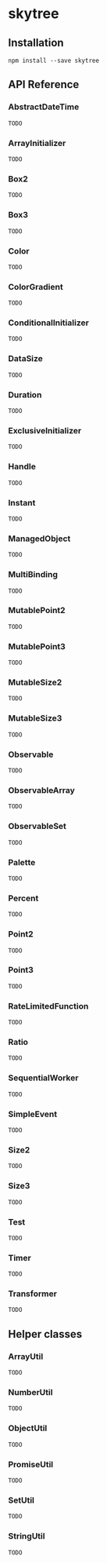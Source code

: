 # skytree

## Installation

`npm install --save skytree`

## API Reference

### AbstractDateTime

`TODO`

### ArrayInitializer

`TODO`

### Box2

`TODO`

### Box3

`TODO`

### Color

`TODO`

### ColorGradient

`TODO`

### ConditionalInitializer

`TODO`

### DataSize

`TODO`

### Duration

`TODO`

### ExclusiveInitializer

`TODO`

### Handle

`TODO`

### Instant

`TODO`

### ManagedObject

`TODO`

### MultiBinding

`TODO`

### MutablePoint2

`TODO`

### MutablePoint3

`TODO`

### MutableSize2

`TODO`

### MutableSize3

`TODO`

### Observable

`TODO`

### ObservableArray

`TODO`

### ObservableSet

`TODO`

### Palette

`TODO`

### Percent

`TODO`

### Point2

`TODO`

### Point3

`TODO`

### RateLimitedFunction

`TODO`

### Ratio

`TODO`

### SequentialWorker

`TODO`

### SimpleEvent

`TODO`

### Size2

`TODO`

### Size3

`TODO`

### Test

`TODO`

### Timer

`TODO`

### Transformer

`TODO`

## Helper classes

### ArrayUtil

`TODO`

### NumberUtil

`TODO`

### ObjectUtil

`TODO`

### PromiseUtil

`TODO`

### SetUtil

`TODO`

### StringUtil

`TODO`
